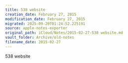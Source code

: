 ```yaml
---
title: 538 website
creation_date: February 27, 2015
modification_date: February 27, 2015
migrated: 2025-09-20T01:24:52.225191
source: apple-notes-exporter
original_path: iCloud/Notes/2015-02-27-538 website.md
vault_folder: Archive/old-notes
filename_date: 2015-02-27
---
```



538 website
